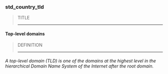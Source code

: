 ### std_country_tld



> TITLE
> 
> ------

#### Top-level domains



> DEFINITION
> 
> ------

###### A top-level domain (TLD) is one of the domains at the highest level in the hierarchical Domain Name System of the Internet after the root domain.